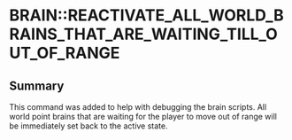 # BRAIN::REACTIVATE_ALL_WORLD_BRAINS_THAT_ARE_WAITING_TILL_OUT_OF_RANGE

## Summary
This command was added to help with debugging the brain scripts. All world point brains that are waiting for the player
to move out of range will be immediately set back to the active state.